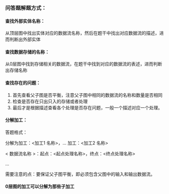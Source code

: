 ### 问答题解题方式：

#### 查找外部实体名称：

从顶层图中找出实体对应的数据流名称，然后在题干中找出对应数据流的描述，进而判断出外部实体

#### 查找数据存储的名称：

从0层图中找到存储相关的数据流，在题干中找到对应的数据流的表述，进而判断出存储名称

#### 查找存在的问题：

1. 首先查看父子图是否平衡，注意父子图中相同的数据流的名称和数量是否相同
2. 检查是否存在只出只入的存储或者处理
3. 最后才是根据描述查看各个处理是否存在问题，一般一个描述对应一个处理。

#### 分解加工：

答题格式：

分解为加工：<加工1 名称>，... 加工：<加工2 名称>

< 数据流名称 >：起点：<起点处理名称>，终点：<终点处理名称>

...

需要注意的点：要保证父子图平衡，即必须包含父图中的输入和输出数据流。

#### 0层图的加工可以分解为那些子加工
